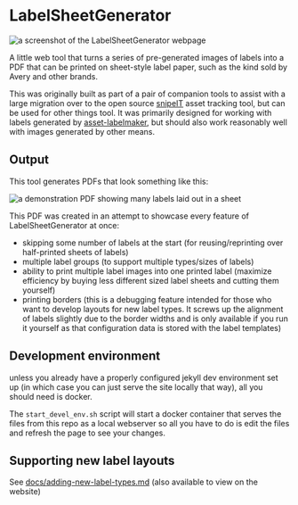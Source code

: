 # LabelSheetGenerator

![a screenshot of the LabelSheetGenerator webpage](_site/assets/media/webpage.png)

A little web tool that turns a series of pre-generated images of labels into a PDF that can be printed on sheet-style label paper, such as the kind sold by Avery and other brands. 

This was originally built as part of a pair of companion tools to assist with a large migration over to the open source [snipeIT](https://snipeitapp.com/) asset tracking tool, but can be used for other things tool. It was primarily designed for working with labels generated by [asset-labelmaker](https://github.com/MoralCode/asset-labelmaker), but should also work reasonably well with images generated by other means.

## Output

This tool generates PDFs that look something like this:

![a demonstration PDF showing many labels laid out in a sheet](_site/assets/media/demopdf.png)

This PDF was created in an attempt to showcase every feature of LabelSheetGenerator at once:
- skipping some number of labels at the start (for reusing/reprinting over half-printed sheets of labels)
- multiple label groups (to support multiple types/sizes of labels)
- ability to print multiple label images into one printed label (maximize efficiency by buying less different sized label sheets and cutting them yourself)
- printing borders (this is a debugging feature intended for those who want to develop layouts for new label types. It screws up the alignment of labels slightly due to the border widths and is only available if you run it yourself as that configuration data is stored with the label templates)


## Development environment

unless you already have a properly configured jekyll dev environment set up (in which case you can just serve the site locally that way), all you should need is docker.

The `start_devel_env.sh` script will start a docker container that serves the files from this repo as a local webserver so all you have to do is edit the files and refresh the page to see your changes.

## Supporting new label layouts
See [docs/adding-new-label-types.md](docs/adding-new-label-types.md) (also available to view on the website)
